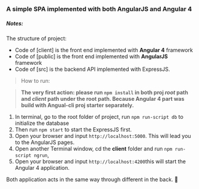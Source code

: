 ### A simple SPA implemented with both AngularJS and Angular 4
##### Notes:

The structure of project:
* Code of [client] is the front end implemented with **Angular 4** framework
* Code of [public] is the front end implemented with **AngularJS** framework
* Code of [src] is the backend API implemented with ExpressJS.

>How to run:

> **The very first action: please run `npm install` in both proj *root* path and *client* path under the root path. Because Angular 4 part was build with Angual-cli proj starter separately.**

1. In terminal, go to the root folder of project, run `npm run-script db` to initialize the database
2. Then run `npm start` to start the ExpressJS first.
3. Open your browser and input `http://localhost:5000`. This will lead you to the AngularJS pages.
4. Open another Terminal window, cd the **client** folder and run `npm run-script ngrun`, 
5. Open your browser and input `http://localhost:4200`this will start the Angular 4 application.

Both application acts in the same way through different in the back.  :metal: 
